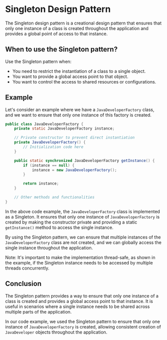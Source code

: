 # Singleton Design Pattern

The Singleton design pattern is a creational design pattern that ensures that only one instance of a class is created throughout the application and provides a global point of access to that instance.

## When to use the Singleton pattern?

Use the Singleton pattern when:

- You need to restrict the instantiation of a class to a single object.
- You want to provide a global access point to that object.
- You want to control the access to shared resources or configurations.

## Example

Let's consider an example where we have a `JavaDeveloperFactory` class, and we want to ensure that only one instance of this factory is created.

```java
public class JavaDeveloperFactory {
    private static JavaDeveloperFactory instance;

    // Private constructor to prevent direct instantiation
    private JavaDeveloperFactory() {
        // Initialization code here
    }

    public static synchronized JavaDeveloperFactory getInstance() {
        if (instance == null) {
            instance = new JavaDeveloperFactory();
        }

        return instance;
    }

    // Other methods and functionalities
}
```

In the above code example, the `JavaDeveloperFactory` class is implemented as a Singleton. It ensures that only one instance of `JavaDeveloperFactory` is created by making the constructor private and providing a static `getInstance()` method to access the single instance.

By using the Singleton pattern, we can ensure that multiple instances of the `JavaDeveloperFactory` class are not created, and we can globally access the single instance throughout the application.

Note: It's important to make the implementation thread-safe, as shown in the example, if the Singleton instance needs to be accessed by multiple threads concurrently.

## Conclusion

The Singleton pattern provides a way to ensure that only one instance of a class is created and provides a global access point to that instance. It is useful in scenarios where a single instance needs to be shared across multiple parts of the application.

In our code example, we used the Singleton pattern to ensure that only one instance of `JavaDeveloperFactory` is created, allowing consistent creation of `JavaDeveloper` objects throughout the application.
